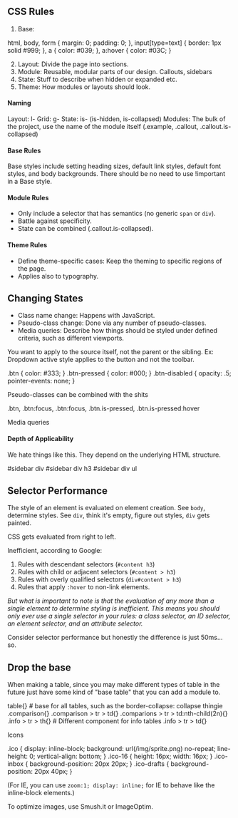 ## CSS Rules

1. Base: 

  html, body, form { margin: 0; padding: 0; }, input[type=text] { border: 1px solid #999; }, a { color: #039; }, a:hover { color: #03C; }

2. Layout: Divide the page into sections.
3. Module: Reusable, modular parts of our design. Callouts, sidebars
4. State: Stuff to describe when hidden or expanded etc.
5. Theme: How modules or layouts should look.

#### Naming

  Layout: l-
  Grid: g-
  State: is- (is-hidden, is-collapsed)
  Modules: The bulk of the project, use the name of the module itself (.example, .callout, .callout.is-collapsed)

#### Base Rules

Base styles include setting heading sizes, default link styles, default font styles, and body backgrounds. There should be no need to use !important in a Base style.

#### Module Rules

- Only include a selector that has semantics (no generic `span` or `div`).
- Battle against specificity.
- State can be combined (.callout.is-collapsed).

#### Theme Rules

- Define theme-specific cases: Keep the theming to specific regions of the page.
- Applies also to typography.

## Changing States

- Class name change: Happens with JavaScript.
- Pseudo-class change: Done via any number of pseudo-classes.
- Media queries: Describe how things should be styled under defined criteria, such as different viewports.

You want to apply to the source itself, not the parent or the sibling. Ex: Dropdown active style applies to the button and not the toolbar.

  .btn { color: #333; }
  .btn-pressed { color: #000; }
  .btn-disabled { opacity: .5; pointer-events: none; }

Pseudo-classes can be combined with the shits

  .btn, .btn:focus, .btn:focus, .btn.is-pressed, .btn.is-pressed:hover

Media queries

#### Depth of Applicability

We hate things like this. They depend on the underlying HTML structure.

  #sidebar div
  #sidebar div h3
  #sidebar div ul

## Selector Performance 

The style of an element is evaluated on element creation. See `body`, determine styles. See `div`, think it's empty, figure out styles, `div` gets painted.

CSS gets evaluated from right to left.

Inefficient, according to Google:

1. Rules with descendant selectors (`#content h3`)
2. Rules with child or adjacent selectors (`#content > h3`)
3. Rules with overly qualified selectors (`div#content > h3`)
4. Rules that apply `:hover` to non-link elements.

*But what is important to note is that the evaluation of any more than a single element to determine styling is inefficient. This means you should only ever use a single selector in your rules: a class selector, an ID selector, an element selector, and an attribute selector.*

Consider selector performance but honestly the difference is just 50ms... so.

## Drop the base

When making a table, since you may make different types of table in the future just have some kind of "base table" that you can add a module to.

  table{} # base for all tables, such as the border-collapse: collapse thingie
  .comparison{}
  .comparison > tr > td{}
  .comparions > tr > td:nth-child(2n){}
  .info > tr > th{} # Different component for info tables
  .info > tr > td{}

Icons

  .ico {
      display: inline-block;
      background: url(/img/sprite.png) no-repeat;
      line-height: 0;
      vertical-align: bottom;
  }
  .ico-16 {
      height: 16px;
      width: 16px;
  }
  .ico-inbox {
      background-position: 20px 20px;
  }
  .ico-drafts {
      background-position: 20px 40px;
  }

(For IE, you can use `zoom:1; display: inline;` for IE to behave like the inline-block elements.)

To optimize images, use Smush.it or ImageOptim.
